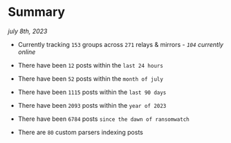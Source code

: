 
# Summary
_july 8th, 2023_

- Currently tracking `153` groups across `271` relays & mirrors - _`104` currently online_

- There have been `12` posts within the `last 24 hours`

- There have been `52` posts within the `month of july`

- There have been `1115` posts within the `last 90 days`

- There have been `2093` posts within the `year of 2023`

- There have been `6784` posts `since the dawn of ransomwatch`

- There are `80` custom parsers indexing posts
